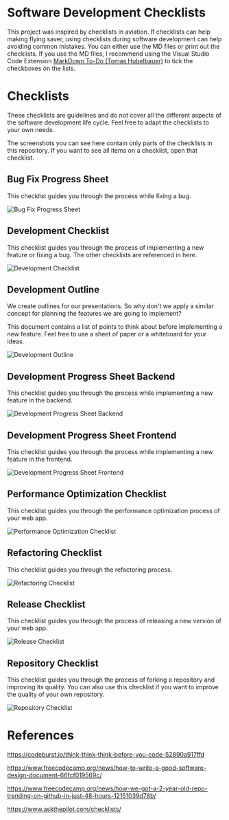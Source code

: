 # Software Development Checklists

This project was inspired by checklists in aviation. If checklists can help making flying saver, using checklists during software development can help avoiding common mistakes. You can either use the MD files or print out the checklists. If you use the MD files, I recommend using the Visual Studio Code Extension [MarkDown To-Do (Tomas Hubelbauer)](https://marketplace.visualstudio.com/items?itemName=TomasHubelbauer.vscode-markdown-todo) to tick the checkboxes on the lists.

# Checklists

These checklists are guidelines and do not cover all the different aspects of the software development life cycle. Feel free to adapt the checklists to your own needs.

The screenshots you can see here contain only parts of the checklists in this repository. If you want to see all items on a checklist,
open that checklist.

## Bug Fix Progress Sheet

This checklist guides you through the process while fixing a bug.

![Bug Fix Progress Sheet](images/bugfixProgressSheet.png "Bug Fix Progress Sheet")

## Development Checklist

This checklist guides you through the process of implementing a new feature or fixing a bug. The other checklists are referenced in here.

![Development Checklist](images/developmentChecklist.png "Development Checklist")

## Development Outline

We create outlines for our presentations. So why don't we apply a similar concept for planning the features we are going to implement?

This document contains a list of points to think about before implementing a new feature. Feel free to use a sheet of paper or a whiteboard for your ideas.

![Development Outline](images/developmentOutline.png "Development Outline")

## Development Progress Sheet Backend

This checklist guides you through the process while implementing a new feature in the backend.

![Development Progress Sheet Backend](images/developmentProgressSheetBackend.png "Development Progress Sheet Backend")

## Development Progress Sheet Frontend

This checklist guides you through the process while implementing a new feature in the frontend.

![Development Progress Sheet Frontend](images/developmentProgressSheetFrontend.png "Development Progress Sheet Frontend")

## Performance Optimization Checklist

This checklist guides you through the performance optimization process of your web app.

![Performance Optimization Checklist](images/performanceOptimizationChecklist.png "Performance Optimization Checklist")

## Refactoring Checklist

This checklist guides you through the refactoring process.

![Refactoring Checklist](images/refactoringChecklist.png "Refactoring Checklist")

## Release Checklist

This checklist guides you through the process of releasing a new version of your web app.

![Release Checklist](images/releaseChecklist.png "Release Checklist")

## Repository Checklist

This checklist guides you through the process of forking a repository and improving its quality. You can also use this checklist if you want to improve the quality of your own repository.

![Repository Checklist](images/repositoryChecklist.png "Repository Checklist")

# References

https://codeburst.io/think-think-think-before-you-code-52890a917ffd

https://www.freecodecamp.org/news/how-to-write-a-good-software-design-document-66fcf019569c/

https://www.freecodecamp.org/news/how-we-got-a-2-year-old-repo-trending-on-github-in-just-48-hours-12151039d78b/

https://www.askthepilot.com/checklists/
